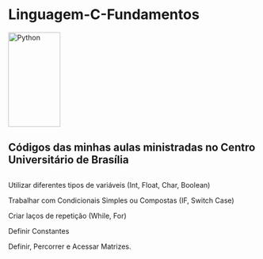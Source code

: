 # Linguagem-C-Fundamentos
<img align="center" alt="Python" height="191" width="105" src="https://institucional.uniceub.br/hubfs/BrandCenter/img/logo-ceub-mono-chapada.png">


<h2>Códigos das minhas aulas ministradas <b>no Centro Universitário de Brasília</b>  </h2>
    
  ##

Utilizar diferentes tipos de variáveis (Int, Float, Char, Boolean)
    

Trabalhar com Condicionais Simples ou Compostas (IF, Switch Case)
    


Criar laços de repetição (While, For)
    


Definir Constantes


Definir, Percorrer e Acessar Matrizes. 

